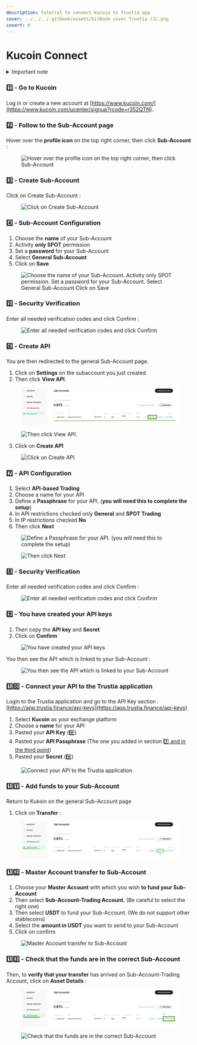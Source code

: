 ```yaml
---
description: Tutorial to connect Kucoin to Trustia app
cover: ../../../.gitbook/assets/GitBook cover Trustia (3).png
coverY: 0
---
```


# Kucoin Connect

<details>

<summary>Important note</summary>

1. Since July 15 2023, users [need to pass KYC](https://www.kucoin.com/fr/announcement/enhancement-of-kucoin-customer-identification-and-verification-program) in order to use all services.
2. You must enable security verifications to add API keys.&#x20;
3. We recommend creating a Sub-Account for each strategy.
4. You must transfer funds to your Sub-Account to launch a strategy.

</details>

### **1️⃣ - Go to Kucoin**

Log in or create a new account at [https://www.kucoin.com/](https://www.kucoin.com/ucenter/signup?rcode=r352QTN).

### 2️⃣ - Follow to the Sub-Account page <a href="#h_a48ad1d4f3" id="h_a48ad1d4f3"></a>

Hover over the **profile icon** on the top right corner, then click **Sub-Account** :&#x20;

<figure><img src="../../../.gitbook/assets/Capture d’écran 2023-12-21 à 17.29.58.png" alt="Hover over the profile icon on the top right corner, then click Sub-Account "><figcaption></figcaption></figure>

### 3️⃣ - Create Sub-Account <a href="#h_9378d3c9a9" id="h_9378d3c9a9"></a>

Click on Create Sub-Account :&#x20;

<figure><img src="../../../.gitbook/assets/Capture d’écran 2023-12-21 à 17.46.44.png" alt="Click on Create Sub-Account"><figcaption></figcaption></figure>

### 4️⃣ - Sub-Account Configuration

1. Choose the **name** of your Sub-Account&#x20;
2. Activity **only SPOT** permission&#x20;
3. Set a **password** for your Sub-Account&#x20;
4. Select **General Sub-Account**
5. Click on **Save**

<figure><img src="../../../.gitbook/assets/Capture d’écran 2023-12-21 à 17.59.18 (1).png" alt="Choose the name of your Sub-Account.  Activity only SPOT permission. Set a password for your Sub-Account.  Select General Sub-Account Click on Save"><figcaption></figcaption></figure>

### 5️⃣ - Security Verification <a href="#h_753d1e97a2" id="h_753d1e97a2"></a>

Enter all needed verification codes and click Confirm :&#x20;

<figure><img src="../../../.gitbook/assets/Capture d’écran 2023-12-21 à 18.18.35.png" alt="Enter all needed verification codes and click Confirm"><figcaption></figcaption></figure>

### 6️⃣ - Create API

You are then redirected to the general Sub-Account page.&#x20;

1. Click on **Settings** on the subaccount you just created
2. Then click **View API**.

<figure><img src="../../../.gitbook/assets/1.png" alt="Click on Settings on the subaccount you just created"><figcaption></figcaption></figure>

<figure><img src="../../../.gitbook/assets/Capture d’écran 2023-12-21 à 18.52.42.png" alt="Then click View API."><figcaption></figcaption></figure>

3. Click on **Create API**

<figure><img src="../../../.gitbook/assets/Capture d’écran 2023-12-21 à 19.01.09.png" alt="Click on Create API"><figcaption></figcaption></figure>

### 7️⃣ - API Configuration

1. Select **API-based Trading**&#x20;
2. Choose a name for your API&#x20;
3. Define a **Passphrase** for your API. (**you will need this to complete the setup**)&#x20;
4. In API restrictions checked only **General** and **SPOT Trading**&#x20;
5. In IP restrictions checked **No**&#x20;
6. Then click **Next**

<figure><img src="../../../.gitbook/assets/Capture d’écran 2023-12-21 à 19.14.05.png" alt="Define a Passphrase for your API. (you will need this to complete the setup) "><figcaption></figcaption></figure>

<figure><img src="../../../.gitbook/assets/Capture d’écran 2023-12-21 à 19.29.51.png" alt="Then click Next"><figcaption></figcaption></figure>

### 8️⃣ - Security Verification <a href="#h_753d1e97a2" id="h_753d1e97a2"></a>

Enter all needed verification codes and click Confirm :&#x20;

<figure><img src="../../../.gitbook/assets/Capture d’écran 2023-12-21 à 19.31.23.png" alt="Enter all needed verification codes and click Confirm"><figcaption></figcaption></figure>

### 9️⃣ - You have created your API keys <a href="#h_783dade78b" id="h_783dade78b"></a>

1. Then copy the **API key** and **Secret**
2. Click on **Confirm**

<figure><img src="../../../.gitbook/assets/Capture d’écran 2023-12-21 à 19.35.39.png" alt="You have created your API keys"><figcaption></figcaption></figure>

You then see the API which is linked to your Sub-Account :

<figure><img src="../../../.gitbook/assets/Capture d’écran 2023-12-21 à 19.38.31.png" alt="You then see the API which is linked to your Sub-Account"><figcaption></figcaption></figure>

### 1️⃣0️⃣ - Connect your API to the Trustia application

Login to the Trustia application and go to the API Key section : [https://app.trustia.finance/api-keys](https://app.trustia.finance/api-keys)

1. Select **Kucoin** as your exchange platform&#x20;
2. Choose a **name** for your API&#x20;
3. Pasted your **API Key** ([9️⃣](kucoin-connect.md#h\_783dade78b))
4. Pasted your **API Passphrase** (The one you added in section [7️⃣ and in the third point](kucoin-connect.md#7-api-configuration))&#x20;
5. Pasted your **Secret** ([9️⃣](kucoin-connect.md#h\_783dade78b))

<figure><img src="../../../.gitbook/assets/Capture d’écran 2023-12-22 à 11.30.44.png" alt="Connect your API to the Trustia application"><figcaption></figcaption></figure>

### 1️⃣1️⃣ - Add funds to your Sub-Account

Return to Kukoin on the general Sub-Account page

1. Click on **Transfer** :&#x20;

<figure><img src="../../../.gitbook/assets/1 (1) (1).png" alt="Add funds to your Sub-Account"><figcaption></figcaption></figure>

### 1️⃣2️⃣ - Master Account transfer to Sub-Account

1. Choose your **Master Account** with which you wish **to fund your Sub-Account**
2. Then select **Sub-Account-Trading Account.** (Be careful to select the right one)
3. Then select **USDT** to fund your Sub-Account. (We do not support other stablecoins)
4. Select the **amount in USDT** you want to send to your Sub-Account
5. Click on confirm

<figure><img src="../../../.gitbook/assets/Capture d’écran 2023-12-21 à 19.52.39.png" alt="Master Account transfer to Sub-Account"><figcaption></figcaption></figure>

### 1️⃣3️⃣ - Check that the funds are in the correct Sub-Account

Then, to **verify that your transfer** has arrived on Sub-Account-Trading Account, click on **Asset Details** :&#x20;

<figure><img src="../../../.gitbook/assets/1 (2) (1).png" alt="Then, to verify that your transfer has arrived on Sub-Account-Trading Account, click on Asset Details"><figcaption></figcaption></figure>

<figure><img src="../../../.gitbook/assets/Capture d’écran 2023-12-21 à 20.19.06.png" alt="Check that the funds are in the correct Sub-Account"><figcaption></figcaption></figure>
